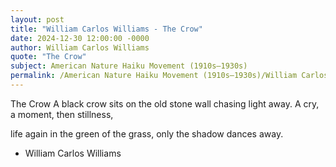 ```yaml
---
layout: post
title: "William Carlos Williams - The Crow"
date: 2024-12-30 12:00:00 -0000
author: William Carlos Williams
quote: "The Crow"
subject: American Nature Haiku Movement (1910s–1930s)
permalink: /American Nature Haiku Movement (1910s–1930s)/William Carlos Williams/William Carlos Williams - The Crow
---
```


The Crow
A black crow
sits on the old
stone wall
chasing light away.
A cry, a moment,
then stillness,

life again in the green
of the grass,
only the shadow
dances away.

- William Carlos Williams

